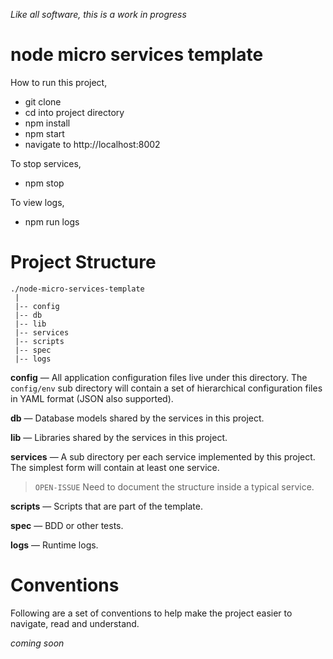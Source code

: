 _Like all software, this is a work in progress_

# node micro services template

How to run this project,

* git clone
* cd into project directory
* npm install
* npm start
* navigate to http://localhost:8002

To stop services,

* npm stop

To view logs,

* npm run logs

# Project Structure

```
./node-micro-services-template
 |
 |-- config
 |-- db
 |-- lib
 |-- services
 |-- scripts
 |-- spec
 |-- logs
```

**config** — All application configuration files live under this directory. The `config/env` sub directory will contain a set of hierarchical configuration files in YAML format (JSON also supported).

**db** — Database models shared by the services in this project.

**lib** — Libraries shared by the services in this project.

**services** — A sub directory per each service implemented by this project. The simplest form will contain at least one service.

> `OPEN-ISSUE` Need to document the structure inside a typical service.

**scripts** — Scripts that are part of the template. 

**spec** — BDD or other tests.

**logs** — Runtime logs.

# Conventions

Following are a set of conventions to help make the project easier to navigate, read and understand.


_coming soon_
